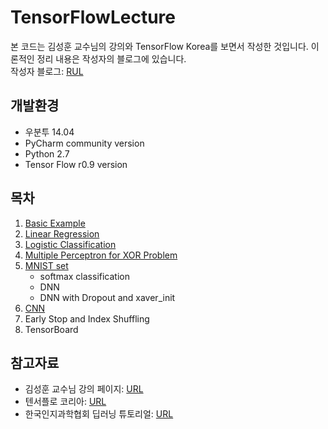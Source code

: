 # TensorFlowLecture

본 코드는 김성훈 교수님의 강의와 TensorFlow Korea를 보면서 작성한 것입니다.
이론적인 정리 내용은 작성자의 블로그에 있습니다.  
작성자 블로그: [RUL](http://goodtogreate.tistory.com/category/Data%20Science/TensorFlow%20%28python%29)  


## 개발환경 ##

- 우분투 14.04
- PyCharm community version
- Python 2.7
- Tensor Flow r0.9 version

## 목차 ##

1. [Basic Example](https://github.com/leejaymin/TensorFlowLecture/tree/master/0.Basic)
1. [Linear Regression](https://github.com/leejaymin/TensorFlowLecture/tree/master/1.Linear%20Regression)
1. [Logistic Classification](https://github.com/leejaymin/TensorFlowLecture/tree/master/2.Logistic%20Classification)
1. [Multiple Perceptron for XOR Problem](https://github.com/leejaymin/TensorFlowLecture/tree/master/3.XOR)
1. [MNIST set](https://github.com/leejaymin/TensorFlowLecture/tree/master/4.MNIST)
    - softmax classification
    - DNN
    - DNN with Dropout and xaver_init
1. [CNN](https://github.com/leejaymin/TensorFlowLecture/tree/master/5.CNN)
1. Early Stop and Index Shuffling
1. TensorBoard


## 참고자료 ##
- 김성훈 교수님 강의 페이지: [URL](http://hunkim.github.io/ml/)  
- 텐서플로 코리아: [URL](https://tensorflowkorea.wordpress.com/)  
- 한국인지과학협회 딥러닝 튜토리얼: [URL](https://github.com/leejaymin/deeplearning_tutorial)  




